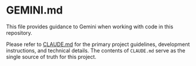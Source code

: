 # GEMINI.md

This file provides guidance to Gemini when working with code in this repository.

Please refer to [CLAUDE.md](CLAUDE.md) for the primary project guidelines, development instructions, and technical details. The contents of `CLAUDE.md` serve as the single source of truth for this project.

